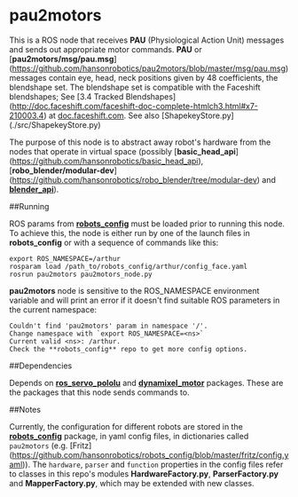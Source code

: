 pau2motors
==========

This is a ROS node that receives **PAU** (Physiological Action Unit)
messages and sends out appropriate motor commands. **PAU** or
[**pau2motors/msg/pau.msg**]
(https://github.com/hansonrobotics/pau2motors/blob/master/msg/pau.msg)
messages contain eye, head, neck positions given by 48 coefficients,
the blendshape set.  The blendshape set is compatible with the
Faceshift blendshapes; See [3.4  Tracked Blendshapes]
(http://doc.faceshift.com/faceshift-doc-complete-htmlch3.html#x7-210003.4)
at [doc.faceshift.com](http://doc.faceshift.com). See also [ShapekeyStore.py]
(./src/ShapekeyStore.py)

The purpose of this node is to abstract away robot's hardware from the
nodes that operate in virtual space (possibly [**basic_head_api**]
(https://github.com/hansonrobotics/basic_head_api),
[**robo_blender/modular-dev**]
(https://github.com/hansonrobotics/robo_blender/tree/modular-dev) and [
**blender_api**](https://github.com/hansonrobotics/blender_api)).

##Running

ROS params from
**[robots_config](https://github.com/hansonrobotics/robots_config)**
must be loaded prior to running this node. To achieve this, the node is
either run by one of the launch files in **robots_config** or with a
sequence of commands like this:

```
export ROS_NAMESPACE=/arthur
rosparam load /path_to/robots_config/arthur/config_face.yaml
rosrun pau2motors pau2motors_node.py
```

**pau2motors** node is sensitive to the ROS_NAMESPACE environment
variable and will print an error if it doesn't find suitable ROS
parameters in the current namespace:

```
Couldn't find 'pau2motors' param in namespace '/'.
Change namespace with `export ROS_NAMESPACE=<ns>`
Current valid <ns>: /arthur.
Check the **robots_config** repo to get more config options.
```

##Dependencies

Depends on
**[ros_servo_pololu](https://github.com/hansonrobotics/ros_pololu_servo)**
and **[dynamixel_motor](https://github.com/arebgun/dynamixel_motor)**
packages. These are the packages that this node sends commands to.

##Notes

Currently, the configuration for different robots are stored in the
**[robots_config](https://github.com/hansonrobotics/robots_config)**
package, in yaml config files, in dictionaries called `pau2motors`
(e.g.  [Fritz]
(https://github.com/hansonrobotics/robots_config/blob/master/fritz/config.yaml)).
The `hardware`, `parser` and `function` properties in the config files
refer to classes in this repo's modules **HardwareFactory.py**,
**ParserFactory.py** and **MapperFactory.py**, which may be extended
with new classes.
